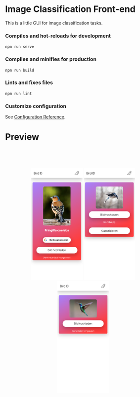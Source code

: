 # Image Classification Front-end
This is a little GUI for image classification tasks. 

### Compiles and hot-reloads for development
```
npm run serve
```

### Compiles and minifies for production
```
npm run build
```

### Lints and fixes files
```
npm run lint
```

### Customize configuration
See [Configuration Reference](https://cli.vuejs.org/config/).

# Preview

<br>
<br>
<br>
<p align="center">
  <img src="preview1.png" width="33%">
  <img src="preview2.png" width="33%">
  <img src="preview3.png" width="33%">
</center>
<br>
<br>
<br>

